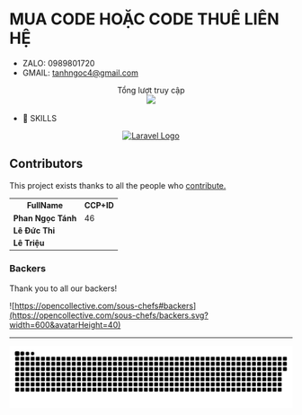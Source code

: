 # MUA CODE HOẶC CODE THUÊ LIÊN HỆ 
- ZALO: 0989801720 
- GMAIL: tanhngoc4@gmail.com
<p align="center"> 
 Tổng lượt truy cập<br>
  <img src="https://profile-counter.glitch.me/TanhGL/count.svg" />
</p>

- 📣 SKILLS
<p align="center"><a href="https://laravel.com" target="_blank"><img src="https://raw.githubusercontent.com/laravel/art/master/logo-lockup/5%20SVG/2%20CMYK/1%20Full%20Color/laravel-logolockup-cmyk-red.svg" width="400" alt="Laravel Logo"></a></p>              


## Contributors

This project exists thanks to all the people who [contribute.](https://opencollective.com/sous-chefs/contributors.svg?width=890&button=false)

<table style="width:100%">
  <tr>
    <th>FullName</th>
    <th>CCP+ID</th>
    
  </tr>
  <tr>
    <td><strong>Phan Ngọc Tánh </strong></td>
    <td><strong></strong>46</td>
  </tr>
 <tr>
    <td><strong>Lê Đức Thi </strong></td>
    <td><strong></strong></td>
  </tr>
 
  <tr>
    <td><strong>Lê Triệu </strong></td>
    <td><strong></strong></td>
  </tr>
</table>


### Backers

Thank you to all our backers!

![https://opencollective.com/sous-chefs#backers](https://opencollective.com/sous-chefs/backers.svg?width=600&avatarHeight=40)



<hr>



<a href=#><img src="contributions.svg"></a>




